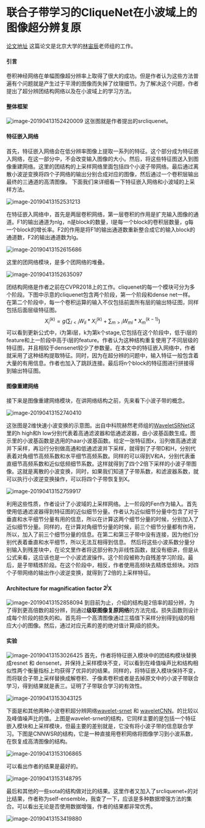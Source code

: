 # 联合子带学习的CliqueNet在小波域上的图像超分辨复原

[论文地址](https://arxiv.org/abs/1809.04508E)
这篇论文是北京大学的[林宙辰](
http://www.cis.pku.edu.cn/faculty/vision/zlin/zlin.htm)老师组的工作。

#### 引言

卷积神经网络在单幅图像超分辨率上取得了很大的成功。但是作者认为这些方法普遍有个问题就是产生过于平滑的图像而失掉了纹理细节。为了解决这个问题，作者提出了超分辨团结构网络以及在小波域上的学习方法。

#### 整体框架

![image-20190413152420009](https://cy-1256894686.cos.ap-beijing.myqcloud.com/cy/2019-09-30-042419.jpg)
这张图就是作者提出的srcliquenet。

#### 特征嵌入网络

首先，特征嵌入网络会在低分辨率图像上提取一系列的特征。这个部分成为特征嵌入网络，在这一部分中，不会改变输入图像的大小。然后，将这些特征图送入到图像重建网络。这里的团结构的上采样网络里面包括四个小波子带网络。最后通过离散小波逆变换将四个子网络的输出分别合成对应的图像，然后通过一个卷积层输出最终的三通道的高清图像。
下面我们来详细看一下特征嵌入网络和小波域的上采样方法。

![image-20190413152531213](https://cy-1256894686.cos.ap-beijing.myqcloud.com/cy/2019-09-30-042427.jpg)

在特征嵌入网络中，首先是两层卷积网络，第一层卷积的作用是扩充输入图像的通道。F1的输出通道为nlg，n是block的数量，l是每一个block的卷积层数量，g每一个block的增长率。F2的作用是将F1的输出通道数重新整合成它的输入block的通道数，F2的输出通道数为lg。

![image-20190413152615686](https://cy-1256894686.cos.ap-beijing.myqcloud.com/cy/2019-09-30-042431.jpg)

这里的团网络模块，是多个团网络的堆叠。

![image-20190413152635097](https://cy-1256894686.cos.ap-beijing.myqcloud.com/cy/2019-09-30-042434.jpg)

团结构网络是作者之前在CVPR2018上的工作。cliquenet的每一个模块可分为多个阶段。下图中示意的cliquenet包含两个阶段，第一个阶段和dense net一样。在第二个阶段中，每一个卷积运算的输入不仅包括前面所有层的输出特征图，同样包括后面层级特征图。
$$
X_{i}^{(k)}=g\left(\sum_{l<i} W_{l i} * X_{l}^{(k)}+\sum_{m>i} W_{m i} * X_{m}^{(k-1)}\right)
$$
可以看到更新公式中，i为第i层，k为第k个stage,它包括在这个阶段中，低于i层的feature和上一阶段中高于i层的feature。作者认为这种结构重复使用了不同层级的特征图，并且相较于densenet较少了参数量。在本文中的特征嵌入网络中，作者就采用了这种结构提取特征。同时，因为在超分辨的问题中，输入特征一般包含着大量的有用信息。作者也加入了跳跃连接。最后将n个block的特征图进行拼接得到输出特征图。

#### 图像重建网络

接下来是图像重建网络模块，在讲网络结构之前，先来看下小波子带的概念。

![image-20190413152740410](https://cy-1256894686.cos.ap-beijing.myqcloud.com/cy/2019-09-30-042441.jpg)

这张图是2维快速小波变换的示意图。出自中科院赫然老师组的[WaveletSRNet](
http://openaccess.thecvf.com/content_ICCV_2017/papers/Huang_Wavelet-SRNet_A_Wavelet-Based_ICCV_2017_paper.pdf)这里的h high和h low分别代表着高通滤波器和低通滤波器，由小波基函数生成。图示里的小波基函数是选用的haar小波基函数。给定一张特征图x，沿列做高通滤波并下采样，再沿行分别做高通和低通滤波并下采样，就得到了子带D和H，分别代表着对角细节高频系数和水平细节高频系数。同样的可以得到V和A，分别代表垂直细节高频系数和近似低频细节系数。这样就得到了四个2倍下采样的小波子带图像。这就是离散的小波变换，同时，如果我们知道了子带系数，和滤波器系数，就可以执行小波逆变换操作，可以将四个子带恢复到X。

![image-20190413152759917](https://cy-1256894686.cos.ap-beijing.myqcloud.com/cy/2019-09-30-042445.jpg)

利用这些性质，作者设计了小波域的上采样网络。上一阶段的Fen作为输入。首先使用低通滤波器得到特征图的近似细节分量。作者认为近似细节分量中包含了对于垂直和水平细节分量有用的信息，所以在计算这两个细节分量的时候，分别加入了近似细节分量。同样的，在计算对角细节分量的时候，前三个细节分量都有作用，所以，加入了前三个细节分量的信息。在第二和第三子带中没有连接，因为他们分别代表着垂直和水平细节，所以无法互相得到信息。
然后将这些小波系数分量分别输入到残差块中，在论文里作者将这部分称为非线性函数，就没有细讲，但是从公式来看，这应该也是一个小波滤波操作。这个阶段被称为自残差学习阶段。最后，是子带精炼阶段。在这个阶段中，相反，作者使用高频块去精炼低频块。对四个子带网络的输出作小波逆变换，就得到了2倍的上采样特征。

#### Architecture for magnification factor $2^j$X

![image-20190413152858094](https://cy-1256894686.cos.ap-beijing.myqcloud.com/cy/2019-09-30-042449.jpg)
到目前为止，介绍的结构是2倍率的超分辨，为了得到更高倍数的超分辨，则通过**级联图像复原网络**的方法完成。损失函数则设计成每个阶段的损失的和。首先将一个高清图像通过三插值下采样分别得到j级的相应大小的图像。然后，通过对应元素的差的绝对值计算j级的损失。

#### 实验

![image-20190413153026425](https://cy-1256894686.cos.ap-beijing.myqcloud.com/cy/2019-09-30-042453.jpg)
首先，作者将特征嵌入模块中的团结构模块替换成resnet 和 densenet，并保持上采样模块不变，可以看到在峰值噪声比和结构相似性两个衡量指标上均获得了优异的的结果。同样的，将特征嵌入模块保持不变，而将联合子带上采样替换成解卷积、子像素卷积或者是去掉原文中的小波子带联合学习，得到结果就是表三。证明了子带联合学习的有效性。

![image-20190413153043125](https://cy-1256894686.cos.ap-beijing.myqcloud.com/cy/2019-09-30-042457.jpg)

下面是和其他两种小波卷积超分辨网络[wavelet-srnet](
http://openaccess.thecvf.com/content_ICCV_2017/papers/Huang_Wavelet-SRNet_A_Wavelet-Based_ICCV_2017_paper.pdf) 和 [waveletCNN](
https://www.sciencedirect.com/science/article/pii/S0167865517300879)。的比较以及峰值噪声比的值。上图是wavelet-srnet的结构，它同样主要的是包括一个特征嵌入模块和上采样模块，但最主要的差别就是，它没有将小波子带的信息联合学习。下图是CNNWSR的结构，它是一种直接用卷积网络将图像学习到小波系数，在恢复成高清图像的结构。

![image-20190413153106865](https://cy-1256894686.cos.ap-beijing.myqcloud.com/cy/2019-09-30-042500.jpg)

可以看出作者的结果是最好的。

![image-20190413153148795](https://cy-1256894686.cos.ap-beijing.myqcloud.com/cy/2019-09-30-042504.jpg)

最后和其他的一些sota的结构做对比的结果。这里作者又加入了srcliquenet+的对比结果，作者称为self-ensemble，我查了一下，应该是多种数据增强方法的集合。可以看出无论是否使用数据增强，作者的结果都非常优秀。

![image-20190413153419880](https://cy-1256894686.cos.ap-beijing.myqcloud.com/cy/2019-09-30-042507.jpg)